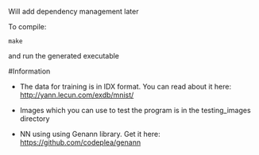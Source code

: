 Will add dependency management later

To compile:

```make```

and run the generated executable

#Information 

* The data for training is in IDX format. You can read about it here: http://yann.lecun.com/exdb/mnist/

* Images which you can use to test the program is in the testing_images directory

* NN using using Genann library. Get it here: https://github.com/codeplea/genann
